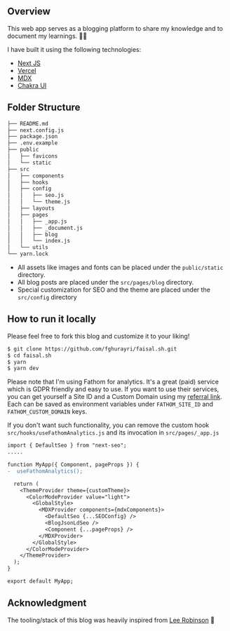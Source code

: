 ## Overview

This web app serves as a blogging platform to share my knowledge and to document my learnings. 👨‍💻

I have built it using the following technologies:

- [Next JS](https://nextjs.org/)
- [Vercel](https://vercel.com/)
- [MDX](https://mdxjs.com)
- [Chakra UI](https://chakra-ui.com/)

## Folder Structure

```bash
├── README.md
├── next.config.js
├── package.json
├── .env.example
├── public
│   ├── favicons
│   └── static
├── src
│   ├── components
│   ├── hooks
│   ├── config
│   │   ├── seo.js
│   │   └── theme.js
│   ├── layouts
│   ├── pages
│   │   ├── _app.js
│   │   ├── _document.js
│   │   ├── blog
│   │   └── index.js
│   └── utils
└── yarn.lock
```

- All assets like images and fonts can be placed under the `public/static` directory.
- All blog posts are placed under the `src/pages/blog` directory.
- Special customization for SEO and the theme are placed under the `src/config` directory

## How to run it locally

Please feel free to fork this blog and customize it to your liking!

```bash
$ git clone https://github.com/fghurayri/faisal.sh.git
$ cd faisal.sh
$ yarn
$ yarn dev
```

Please note that I'm using Fathom for analytics. It's a great (paid) service which is GDPR friendly and easy to use. If you want to use their services, you can get yourself a Site ID and a Custom Domain using my [referral link](https://usefathom.com/ref/BTGDEP). Each can be saved as environment variables under `FATHOM_SITE_ID` and `FATHOM_CUSTOM_DOMAIN` keys.

If you don't want such functionality, you can remove the custom hook `src/hooks/useFathomAnalytics.js` and its invocation in `src/pages/_app.js`

```diff
import { DefaultSeo } from "next-seo";
.....

function MyApp({ Component, pageProps }) {
-  useFathomAnalytics();

  return (
    <ThemeProvider theme={customTheme}>
      <ColorModeProvider value="light">
        <GlobalStyle>
          <MDXProvider components={mdxComponents}>
            <DefaultSeo {...SEOConfig} />
            <BlogJsonLdSeo />
            <Component {...pageProps} />
          </MDXProvider>
        </GlobalStyle>
      </ColorModeProvider>
    </ThemeProvider>
  );
}

export default MyApp;
```

## Acknowledgment

The tooling/stack of this blog was heavily inspired from [Lee Robinson](https://github.com/leerob/leerob.io) 🙏
